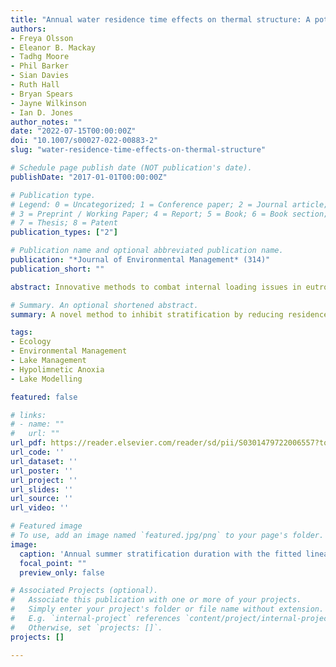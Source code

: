 ```yaml
---
title: "Annual water residence time effects on thermal structure: A potential lake restoration measure?"
authors:
- Freya Olsson
- Eleanor B. Mackay
- Tadhg Moore
- Phil Barker
- Sian Davies
- Ruth Hall
- Bryan Spears
- Jayne Wilkinson
- Ian D. Jones
author_notes: ""
date: "2022-07-15T00:00:00Z"
doi: "10.1007/s00027-022-00883-2"
slug: "water-residence-time-effects-on-thermal-structure"

# Schedule page publish date (NOT publication's date).
publishDate: "2017-01-01T00:00:00Z"

# Publication type.
# Legend: 0 = Uncategorized; 1 = Conference paper; 2 = Journal article;
# 3 = Preprint / Working Paper; 4 = Report; 5 = Book; 6 = Book section;
# 7 = Thesis; 8 = Patent
publication_types: ["2"]

# Publication name and optional abbreviated publication name.
publication: "*Journal of Environmental Management* (314)"
publication_short: ""

abstract: Innovative methods to combat internal loading issues in eutrophic lakes are urgently needed to speed recovery and restore systems within legislative deadlines. In stratifying lakes, internal phosphorus loading is particularly problematic during the summer stratified period when anoxia persists in the hypolimnion, promoting phosphorus release from the sediment. A novel method to inhibit stratification by reducing residence times is proposed as a way of controlling the length of the hypolimnetic anoxic period, thus reducing the loading of nutrients from the sediments into the water column. However, residence time effects on stratification length in natural lakes are not well understood. We used a systematic modelling approach to investigate the viability of changes to annual water residence time in affecting lake stratification and thermal dynamics in Elterwater, a small stratifying eutrophic lake in the northwest of England. We found that reducing annual water residence times shortened and weakened summer stratification. Based on finer-scale dynamics of lake heat fluxes and water column stability we propose seasonal or sub-seasonal management of water residence time is needed for the method to be most effective at reducing stratification as a means of controlling internal nutrient loading.

# Summary. An optional shortened abstract.
summary: A novel method to inhibit stratification by reducing residence times is proposed as a way of controlling the length of the hypolimnetic anoxic period, thus reducing the loading of nutrients from the sediments into the water column. We found that reducing annual water residence times shortened and weakened summer stratification.

tags:
- Ecology
- Environmental Management
- Lake Management
- Hypolimnetic Anoxia
- Lake Modelling

featured: false

# links:
# - name: ""
#   url: ""
url_pdf: https://reader.elsevier.com/reader/sd/pii/S0301479722006557?token=C67672B17A26C6D22B67EC98E2EAA63B4E182206AADBB66307384494C6E14A767B1306BE96728BE254C2098F8CD9F499&originRegion=eu-west-1&originCreation=20221107143618
url_code: ''
url_dataset: ''
url_poster: ''
url_project: ''
url_slides: ''
url_source: ''
url_video: ''

# Featured image
# To use, add an image named `featured.jpg/png` to your page's folder. 
image:
  caption: 'Annual summer stratification duration with the fitted linear regression and segmented linear regression for the five models.'
  focal_point: ""
  preview_only: false

# Associated Projects (optional).
#   Associate this publication with one or more of your projects.
#   Simply enter your project's folder or file name without extension.
#   E.g. `internal-project` references `content/project/internal-project/index.md`.
#   Otherwise, set `projects: []`.
projects: []

---
```



